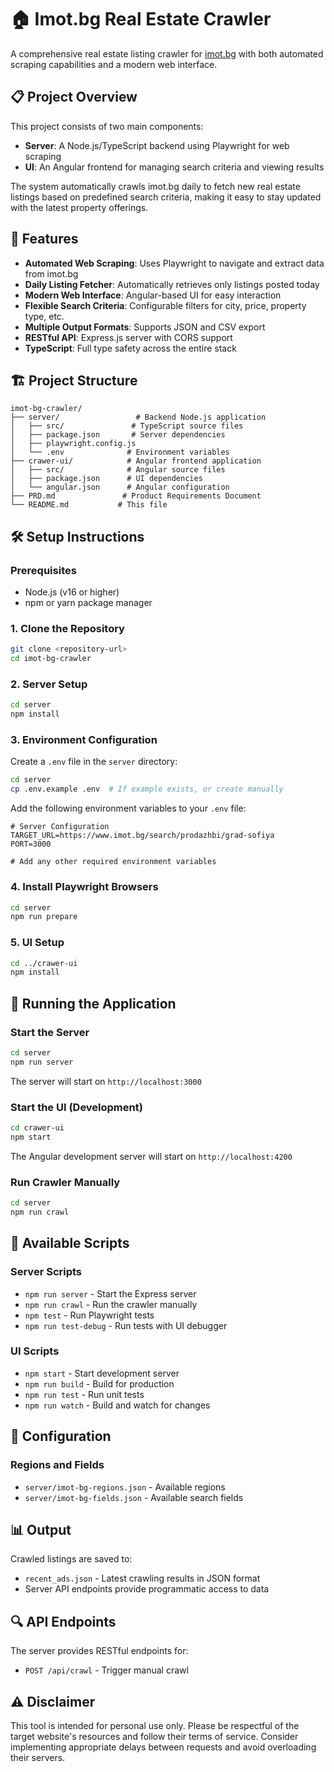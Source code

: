 # 🏠 Imot.bg Real Estate Crawler

A comprehensive real estate listing crawler for [imot.bg](https://www.imot.bg) with both automated scraping capabilities and a modern web interface.

## 📋 Project Overview

This project consists of two main components:
- **Server**: A Node.js/TypeScript backend using Playwright for web scraping
- **UI**: An Angular frontend for managing search criteria and viewing results

The system automatically crawls imot.bg daily to fetch new real estate listings based on predefined search criteria, making it easy to stay updated with the latest property offerings.

## 🚀 Features

- **Automated Web Scraping**: Uses Playwright to navigate and extract data from imot.bg
- **Daily Listing Fetcher**: Automatically retrieves only listings posted today
- **Modern Web Interface**: Angular-based UI for easy interaction
- **Flexible Search Criteria**: Configurable filters for city, price, property type, etc.
- **Multiple Output Formats**: Supports JSON and CSV export
- **RESTful API**: Express.js server with CORS support
- **TypeScript**: Full type safety across the entire stack

## 🏗️ Project Structure

```
imot-bg-crawler/
├── server/                 # Backend Node.js application
│   ├── src/               # TypeScript source files
│   ├── package.json       # Server dependencies
│   ├── playwright.config.js
│   └── .env              # Environment variables
├── crawer-ui/            # Angular frontend application
│   ├── src/              # Angular source files
│   ├── package.json      # UI dependencies
│   └── angular.json      # Angular configuration
├── PRD.md               # Product Requirements Document
└── README.md           # This file
```

## 🛠️ Setup Instructions

### Prerequisites

- Node.js (v16 or higher)
- npm or yarn package manager

### 1. Clone the Repository

```bash
git clone <repository-url>
cd imot-bg-crawler
```

### 2. Server Setup

```bash
cd server
npm install
```

### 3. Environment Configuration

Create a `.env` file in the `server` directory:

```bash
cd server
cp .env.example .env  # If example exists, or create manually
```

Add the following environment variables to your `.env` file:

```env
# Server Configuration
TARGET_URL=https://www.imot.bg/search/prodazhbi/grad-sofiya
PORT=3000

# Add any other required environment variables
```

### 4. Install Playwright Browsers

```bash
cd server
npm run prepare
```

### 5. UI Setup

```bash
cd ../crawer-ui
npm install
```

## 🚀 Running the Application

### Start the Server

```bash
cd server
npm run server
```

The server will start on `http://localhost:3000`

### Start the UI (Development)

```bash
cd crawer-ui
npm start
```

The Angular development server will start on `http://localhost:4200`

### Run Crawler Manually

```bash
cd server
npm run crawl
```

## 📝 Available Scripts

### Server Scripts

- `npm run server` - Start the Express server
- `npm run crawl` - Run the crawler manually
- `npm test` - Run Playwright tests
- `npm run test-debug` - Run tests with UI debugger

### UI Scripts

- `npm start` - Start development server
- `npm run build` - Build for production
- `npm run test` - Run unit tests
- `npm run watch` - Build and watch for changes

## 🔧 Configuration

### Regions and Fields

- `server/imot-bg-regions.json` - Available regions
- `server/imot-bg-fields.json` - Available search fields

## 📊 Output

Crawled listings are saved to:
- `recent_ads.json` - Latest crawling results in JSON format
- Server API endpoints provide programmatic access to data

## 🔍 API Endpoints

The server provides RESTful endpoints for:
- `POST /api/crawl` - Trigger manual crawl

## ⚠️ Disclaimer

This tool is intended for personal use only. Please be respectful of the target website's resources and follow their terms of service. Consider implementing appropriate delays between requests and avoid overloading their servers.
